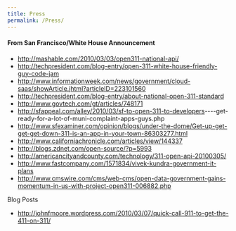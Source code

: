 ```yaml
---
title: Press
permalink: /Press/
---
```


#### From San Francisco/White House Announcement

-   <http://mashable.com/2010/03/03/open311-national-api/>
-   <http://techpresident.com/blog-entry/open-311-white-house-friendly-guy-code-jam>
-   <http://www.informationweek.com/news/government/cloud-saas/showArticle.jhtml?articleID=223101560>
-   <http://techpresident.com/blog-entry/about-national-open-311-standard>
-   <http://www.govtech.com/gt/articles/748171>
-   <http://sfappeal.com/alley/2010/03/sf-to-open-311-to-developers>----get-ready-for-a-lot-of-muni-complaint-apps-guys.php
-   <http://www.sfexaminer.com/opinion/blogs/under-the-dome/Get-up-get-get-get-down-311-is-an-app-in-your-town-86303277.html>
-   <http://www.californiachronicle.com/articles/view/144337>
-   <http://blogs.zdnet.com/open-source/?p=5993>
-   <http://americancityandcounty.com/technology/311-open-api-20100305/>
-   <http://www.fastcompany.com/1571834/vivek-kundra-government-it-plans>
-   <http://www.cmswire.com/cms/web-cms/open-data-government-gains-momentum-in-us-with-project-open311-006882.php>

Blog Posts

-   <http://johnfmoore.wordpress.com/2010/03/07/quick-call-911-to-get-the-411-on-311/>
